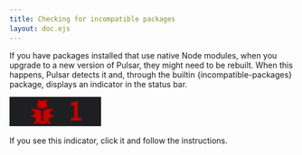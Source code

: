 ```yaml
---
title: Checking for incompatible packages
layout: doc.ejs
---
```


If you have packages installed that use native Node modules, when you upgrade to a new version of Pulsar, they might need to be rebuilt. When this happens, Pulsar detects it and, through the builtin {incompatible-packages} package, displays an indicator in the status bar.

![Incompatible Packages Status Bar Indicator](/img/atom/incompatible-packages-indicator.png "Incompatible Packages Status Bar Indicator")

If you see this indicator, click it and follow the instructions.

